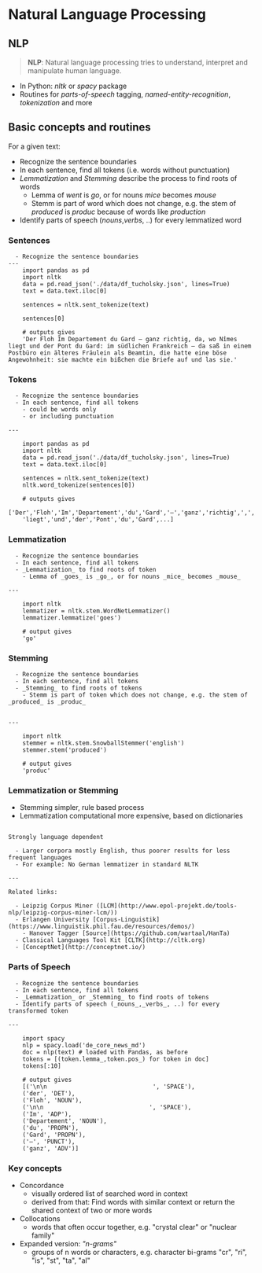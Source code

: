 # Natural Language Processing

## NLP

  > __NLP__: Natural language processing tries to understand, interpret and manipulate human language.

  - In Python: _nltk_ or _spacy_ package  
  - Routines for _parts-of-speech_ tagging, _named-entity-recognition_, _tokenization_ and more

## Basic concepts and routines

  For a given text:

  - Recognize the sentence boundaries
  - In each sentence, find all tokens (i.e. words without punctuation)
  - _Lemmatization_ and _Stemming_ describe the process to find roots of words
    - Lemma of _went_ is _go_, or for nouns _mice_ becomes _mouse_
    - Stemm is part of word which does not change, e.g. the stem of _produced_ is _produc_ because of words like _production_
  - Identify parts of speech (_nouns_,_verbs_, ..) for every lemmatized word


### Sentences

```{panels}
  - Recognize the sentence boundaries
---
    import pandas as pd
    import nltk
    data = pd.read_json('./data/df_tucholsky.json', lines=True)
    text = data.text.iloc[0]

    sentences = nltk.sent_tokenize(text)

    sentences[0]

    # outputs gives
    'Der Floh Im Departement du Gard – ganz richtig, da, wo Nîmes liegt und der Pont du Gard: im südlichen Frankreich – da saß in einem Postbüro ein älteres Fräulein als Beamtin, die hatte eine böse Angewohnheit: sie machte ein bißchen die Briefe auf und las sie.'
```

### Tokens

```{panels}
  - Recognize the sentence boundaries
  - In each sentence, find all tokens
    - could be words only
    - or including punctuation

---

    import pandas as pd
    import nltk
    data = pd.read_json('./data/df_tucholsky.json', lines=True)
    text = data.text.iloc[0]

    sentences = nltk.sent_tokenize(text)
    nltk.word_tokenize(sentences[0])

    # outputs gives
    ['Der','Floh','Im','Departement','du','Gard','–','ganz','richtig',',','da',',','wo','Nîmes',
    'liegt','und','der','Pont','du','Gard',...]
 ```

### Lemmatization

```{panels}
  - Recognize the sentence boundaries
  - In each sentence, find all tokens
  - _Lemmatization_ to find roots of token
    - Lemma of _goes_ is _go_, or for nouns _mice_ becomes _mouse_

---

    import nltk
    lemmatizer = nltk.stem.WordNetLemmatizer()
    lemmatizer.lemmatize('goes')

    # output gives
    'go'
 ```

### Stemming

```{panels}
  - Recognize the sentence boundaries
  - In each sentence, find all tokens
  - _Stemming_ to find roots of tokens
    - Stemm is part of token which does not change, e.g. the stem of _produced_ is _produc_


---

    import nltk
    stemmer = nltk.stem.SnowballStemmer('english')
    stemmer.stem('produced')

    # output gives
    'produc'
 ```

### Lemmatization or Stemming

- Stemming simpler, rule based process
- Lemmatization computational more expensive, based on dictionaries


```{panels}

Strongly language dependent

  - Larger corpora mostly English, thus poorer results for less frequent languages
  - For example: No German lemmatizer in standard NLTK

---

Related links:

  - Leipzig Corpus Miner ([LCM](http://www.epol-projekt.de/tools-nlp/leipzig-corpus-miner-lcm/))
  - Erlangen University [Corpus-Linguistik](https://www.linguistik.phil.fau.de/resources/demos/)
    - Hanover Tagger [Source](https://github.com/wartaal/HanTa)
  - Classical Languages Tool Kit [CLTK](http://cltk.org)
  - [ConceptNet](http://conceptnet.io/)
 ```

### Parts of Speech

```{panels}
  - Recognize the sentence boundaries
  - In each sentence, find all tokens
  - _Lemmatization_ or _Stemming_ to find roots of tokens
  - Identify parts of speech (_nouns_,_verbs_, ..) for every transformed token

---

    import spacy
    nlp = spacy.load('de_core_news_md')
    doc = nlp(text) # loaded with Pandas, as before
    tokens = [(token.lemma_,token.pos_) for token in doc]
    tokens[:10]

    # output gives
    [('\n\n                              ', 'SPACE'),
    ('der', 'DET'),
    ('Floh', 'NOUN'),
    ('\n\n                              ', 'SPACE'),
    ('Im', 'ADP'),
    ('Departement', 'NOUN'),
    ('du', 'PROPN'),
    ('Gard', 'PROPN'),
    ('–', 'PUNCT'),
    ('ganz', 'ADV')]
 ```

### Key concepts

  - Concordance
    - visually ordered list of searched word in context
    - derived from that: Find words with similar context or return the shared context of two or more words
  - Collocations
    - words that often occur together, e.g. "crystal clear" or "nuclear family"
  - Expanded version: _"n-grams"_
    - groups of n words or characters, e.g. character bi-grams "cr", "ri", "is", "st", "ta", "al"
